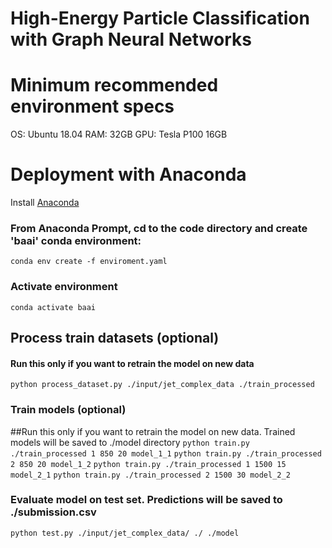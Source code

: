 # High-Energy Particle Classification with Graph Neural Networks

# Minimum recommended environment specs
OS: Ubuntu 18.04 
RAM: 32GB
GPU: Tesla P100 16GB

# Deployment with Anaconda
Install [Anaconda](https://www.anaconda.com)

### From Anaconda Prompt, cd to the code directory and create 'baai' conda environment:
`conda env create -f enviroment.yaml`

### Activate environment
`conda activate baai`

## Process train datasets (optional)
#### Run this only if you want to retrain the model on new data

`python process_dataset.py ./input/jet_complex_data ./train_processed`

### Train models (optional)
##Run this only if you want to retrain the model on new data. Trained models will be saved to ./model directory
`python train.py ./train_processed 1 850 20 model_1_1`
`python train.py ./train_processed 2 850 20 model_1_2`
`python train.py ./train_processed 1 1500 15 model_2_1`
`python train.py ./train_processed 2 1500 30 model_2_2`


### Evaluate model on test set. Predictions will be saved to ./submission.csv

`python test.py ./input/jet_complex_data/ ./ ./model`

